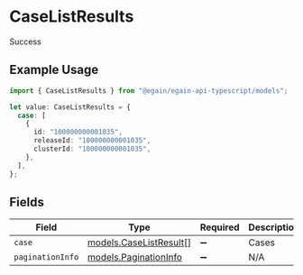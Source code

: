# CaseListResults

Success

## Example Usage

```typescript
import { CaseListResults } from "@egain/egain-api-typescript/models";

let value: CaseListResults = {
  case: [
    {
      id: "100000000001035",
      releaseId: "100000000001035",
      clusterId: "100000000001035",
    },
  ],
};
```

## Fields

| Field                                                  | Type                                                   | Required                                               | Description                                            |
| ------------------------------------------------------ | ------------------------------------------------------ | ------------------------------------------------------ | ------------------------------------------------------ |
| `case`                                                 | [models.CaseListResult](../models/caselistresult.md)[] | :heavy_minus_sign:                                     | Cases                                                  |
| `paginationInfo`                                       | [models.PaginationInfo](../models/paginationinfo.md)   | :heavy_minus_sign:                                     | N/A                                                    |